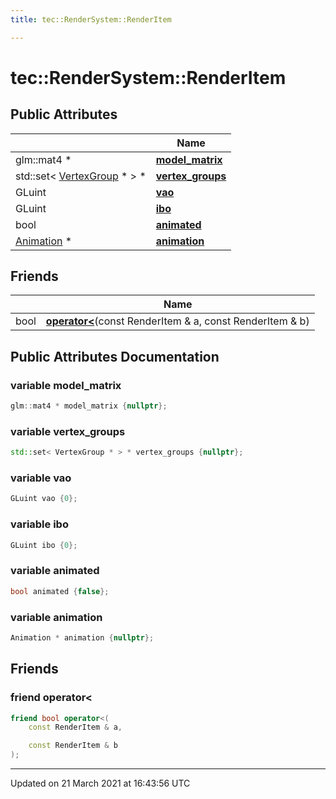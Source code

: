 ```yaml
---
title: tec::RenderSystem::RenderItem

---
```


# tec::RenderSystem::RenderItem



## Public Attributes

|                | Name           |
| -------------- | -------------- |
| glm::mat4 * | **[model_matrix](/engine/Classes/structtec_1_1_render_system_1_1_render_item/#variable-model_matrix)**  |
| std::set< [VertexGroup](/engine/Classes/structtec_1_1_vertex_group/) * > * | **[vertex_groups](/engine/Classes/structtec_1_1_render_system_1_1_render_item/#variable-vertex_groups)**  |
| GLuint | **[vao](/engine/Classes/structtec_1_1_render_system_1_1_render_item/#variable-vao)**  |
| GLuint | **[ibo](/engine/Classes/structtec_1_1_render_system_1_1_render_item/#variable-ibo)**  |
| bool | **[animated](/engine/Classes/structtec_1_1_render_system_1_1_render_item/#variable-animated)**  |
| [Animation](/engine/Classes/classtec_1_1_animation/) * | **[animation](/engine/Classes/structtec_1_1_render_system_1_1_render_item/#variable-animation)**  |

## Friends

|                | Name           |
| -------------- | -------------- |
| bool | **[operator<](/engine/Classes/structtec_1_1_render_system_1_1_render_item/#friend-operator<)**(const RenderItem & a, const RenderItem & b)  |

## Public Attributes Documentation

### variable model_matrix

```cpp
glm::mat4 * model_matrix {nullptr};
```


### variable vertex_groups

```cpp
std::set< VertexGroup * > * vertex_groups {nullptr};
```


### variable vao

```cpp
GLuint vao {0};
```


### variable ibo

```cpp
GLuint ibo {0};
```


### variable animated

```cpp
bool animated {false};
```


### variable animation

```cpp
Animation * animation {nullptr};
```


## Friends

### friend operator<

```cpp
friend bool operator<(
    const RenderItem & a,

    const RenderItem & b
);
```


-------------------------------

Updated on 21 March 2021 at 16:43:56 UTC